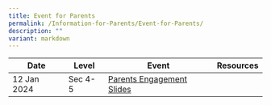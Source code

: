 ```yaml
---
title: Event for Parents
permalink: /Information-for-Parents/Event-for-Parents/
description: ""
variant: markdown
---
```

| Date | Level | Event |	Resources
| -------- | -------- | -------- | -------- |
| 12 Jan 2024  | Sec 4-5 | [Parents Engagement Slides](/files/Information%20for%20Parents/Sec_4_and_5_Parents_Engagement_2024.pdf)

